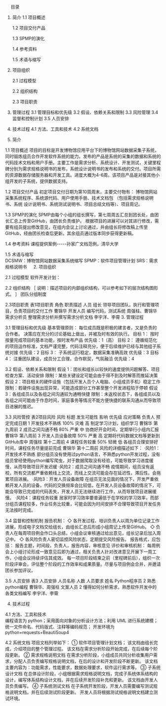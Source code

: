 
 
目录

1.	简介
	1.1	项目概述
	
	1.2	项目交付产品
	
	1.3	SPMP的演化
	
	1.4	参考资料
	
	1.5	术语与缩写

2.	项目组织
	
	2.1	过程模型
	
	2.2	组织结构
	
	2.3	项目职责

3.	管理过程
	3.1	管理目标和优先级
	3.2	假设、依赖关系和限制
	3.3	风险管理
	3.4	监督和控制计划
	3.5	人员安排

4.	技术过程
	4.1	方法、工具和技术
	4.2	系统文档
 
1.	简介

1.1	项目概述
	项目的目标是开发博物馆应用平台下的博物馆网站数据采集子系统，同时锻炼组员合作开发软件系统的能力。发布的产品是系统的采集的数据和系统的代码技术文档和用户手册。主要工作是需求分析、系统设计、开发测试，关键里程碑分别为需求规格说明书的发布，系统设计说明书的发布和系统的交付。项目所需的资源数据存储服务器和开发工具。进度大概为4-6周。该项目产品是对接其他小组开发的子系统，提供数据支持。

1.2 项目交付产品 
初定项目交付日期为第10周周末，主要交付物有：
博物馆网站采集系统程序、系统源代码、用户使用手册、技术文档包 （包括需求规格说明书、系统 设计说明书、系统测试说明书、项目总结文档等）、项目周记。

1.3 SPMP的演化 
SPMP由每个小组的组长撰写，第七周周五汇总到团长处，由团长汇总上传至GitHub，由团长负责维护。
根据项目的进展可以对其进行修改，需要有组员提出修改意见，在组内会议上讨论通过，并由组长将修改稿上传至GitHub，经由团长检查后更新。其余组员通过版本同步获得更新稿。

1.4 参考资料 
课程提供案例-----孙家广文档范例，清华大学

1.5 术语与缩写  
DCSMW：博物馆网站数据采集系统缩写
SPMP：软件项目管理计划 
SRS：需求规格说明书
 
2. 项目组织 

2.1 过程模型 
软件开发计划： 












   
2.2 组织结构 
［ 说明：描述项目的内部组织结构，可以参考如下的层次结构图形式。 ］ 
团队分组制度






2.3项目职责
表1项目职责
角色	职责描述	人员
组长	领导项目团队，执行和管理项目，负责项目的交付工作	曹锦华
开发人员	编写代码，测试系统	周强柱、曹锦华
需求分析员	整理需求分析并撰写需求分析文档	李宇洋、李霄
3. 管理过程 

3.1 管理目标和优先级 
基本管理原则： 
每位成员既是积极的建言者，又是负责的合作者。 
决策应在充分的讨论基础上做出，并被及时有效的执行。 
目标 1： 
按时按量完成项目的基本功能，按时发布产品 
优先级：1（高） 
目标 2： 
遵循规范化的项目运作标准，文档严谨完整，代码注释充分，便于后续维护已经与其他组子系统对接
优先级：2 
目标 3： 
子系统运行稳定，数据采集准确高效 
优先级：3 
目标 4： 
注重团队建设，成员分工合理，合作默契，气氛融洽 
优先级：4 

3.2 假设、依赖关系和限制 
假设 1：团长和组长以较快的速度提供问题解答、项目检查方案、活动安排 
限制：某些关键设定可能会由于得不到及时解答而推延决策 
假设 2：项目相关的硬件设施（包括开发人员个人电脑、小组成员手机）稳定工作 
限制：若硬件设施出现异常，可能造成部分工作甚至整个开发进程陷于停顿
假设3：各组成员以及各组之间沟通较为通畅快捷
限制：未返校状态下，各组成员以及各组之间可能由于作息时间，家庭事务等情况不能方便快捷的联系沟通从而导致项目进展的推迟。



3.3	 风险管控
表2项目风险
风险	标题	发生可能性	影响	优先级	应对策略	负责人	预定完成日期
1	开发技术不熟练	100%	灾难	高	制定学习计划，组织学习	曹锦华	第九周前
2	成员之间沟通不畅	80%	严重	中	协商好开会时间，定期举行小组内汇报	曹锦华	第八周前
3	开发人员设备故障	50%	严重	高	定期将代码数据文档等更新到GitHub库中	周强柱	第十二周前
4	课程任务较重	50%	轻微	低	各组员合理安排好时间，课程任务尽量提前完成	曹锦华	第十二周前
风险的详细描述如下：
	·风险1：开发技术不熟练
	部分组员没有使用过python语言，不熟悉python开发过程，没有组员曾经使用python编写爬虫，对于数据爬取没有经验，可能导致学习进度缓慢，从而导致项目开发迟缓
	·风险2：成员之间沟通不畅
	疫情期间，组员没有返校，所有交流都严重依赖线上交流，而线上交流可能会存在延迟性，滞后性。会拖累项目进展。
	·风险3：开发人员设备故障
	在组员无法见面的情况下，开发严重依赖开发人员的设备，代码的交换频率会比较低，在开发人员设备故障的情况下，可能会导致已完成的代码丢失，开发人员无法继续进行工作，从而导致项目进展缓慢。
	·风险4：课程任务较重
	居家时学习效率要普遍低于在学校的学习效率，而部分组员课程较多，作业任务比较重，可能会因为时间安排不合理导致项目开发任务无法按时完成。





3.4 监督和控制机制 
	报告机制：
◇	各开发过程、培训负责人以周为单位记录工作进展，形成电子文档交给组长，由组长汇总后形成小组周记上传至GitHub。 
◇	负责人在每周项目例会作口头总结，小组会议审核通过给出意见，组长记录后加入周记中。 
◇	各风险负责人密切监控风险状态，定期提交风险报告。 
报告格式，应包括： 
报告主题，时间段，负责人，报告内容，审核意见 
评价和审核机制： 
每周例会上小组讨论形成一致意见后即为通过，相关负责人针对改进意见开展下一周工作，小组会议持续评估其成效。 
每一项目阶段结束之前（里程碑前后），组织一次阶段评审会，评估整个阶段的工作效率和成果质量。尽量与项目例会合并，并邀请团长参加评议。 
 
3.5 人员安排
表3 人员安排
人员名称	人数	人员要求	姓名
Python程序员	2	熟悉python编程	曹锦华、周强柱
文案人员	2	懂得如何分析需求，熟悉软件开发中的各类文档编写	李宇洋、李霄

4. 技术过程 

4.1 方法、工具和技术  
编程语言为 python；采用面向对象的分析设计方法；利用 UML 进行系统建模；统一文件命名、代码版式、注释等编码规范； 
开发环境为 python+requests+BeautiSoup4
 
4.2 系统文档 
项目文档列举如下： 
① 软件项目管理计划文档； 
该文档由组长完成，介绍项目的整个管理过程。 
   该文档在需求分析阶段开始完成，在后续每个阶段更新。 
② 需求规格说明文档 
在需求分析阶段，小组成员共同分析收集用户需求，分配人员负责编写规格说明文档，在后的设计和开发阶段不断更新。 
该文档主要内容为：功能需求，性能要求，数据处理要求，软件运行需求等。 
③ 子系统设计文档
在总体设计阶段，小组根据需求规格说明文档，完成子系统体系结构的设计，编写体系结构设计文档，并在后续开发阶段补充和更新。
该文档由开发人员负责编写。 
④ 子系统测试文档 
在子系统开发阶段，开发人员需要编写测试规格说明文档，并在后续测试阶段更新。
开发人员将根据测试规格说明文档建立测试环境。








